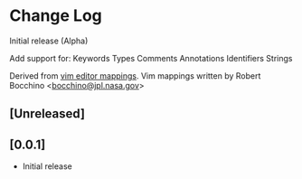 # Change Log
Initial release (Alpha)

Add support for:
  Keywords
  Types
  Comments
  Annotations
  Identifiers
  Strings

Derived from [vim editor mappings](https://github.com/fprime-community/fpp/blob/main/editors/vim/fpp.vim). Vim mappings written by Robert Bocchino <<bocchino@jpl.nasa.gov>>

## [Unreleased]

## [0.0.1]
- Initial release